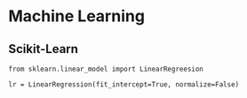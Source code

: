 # Machine Learning

## Scikit-Learn
```
from sklearn.linear_model import LinearRegreesion

lr = LinearRegression(fit_intercept=True, normalize=False)

```
